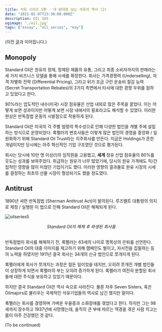 ```yaml
---
title: 석유 시리즈 5편 - 내 맘대로 보는 석유의 역사 (2)
date: "2021-02-07T23:30:00.000Z"
description: OIL 105
ogimage: ‘./oil.jpg'
tags: ["essay", "oil_series", "kay"]
---
```


(이전 [글](https://www.learningman.co/oilseries4/)과 이어집니다.)

## Monopoly

Standard Oil은 원유의 정제, 정제된 제품의 유통, 그리고 최종 소비자까지의 판매라는 세 가지 비즈니스 모델을 통해 사세를 확장한다. 회사는 가격경쟁력 (Underselling), 차격 차별화 전략 (Differential Pricing), 그리고 뒤가 조금 구린 운송비 절감 능력 (Secret Transportation Rebates)의 3가지 측면에서 타사에 대한 경쟁 우위를 점하고 있었다고 한다.

90%라는 압도적인 내수(미국) 시장 점유율은 산업 내외로 많은 주목을 끌었다. 이는 어떻게 보면 성과이지만 어떻게 보면 시장 내에서의 횡포라고도 해석할 수 있었다. 이러한 현상은 반독점법 운동의 시발점으로 작용하게 된다.

Standard Oil은 미국의 각 주별 법령의 특수성으로 인해 다양한 법인을 개별 주에 설립하는 방식으로 운영되었다. 록펠러의 변호사들은 이렇게 많은 법인의 경영을 중앙화 / 일원화하기 위해 Standard Oil Trust라는 지주회사를 만든다. 지금은 Holdings가 흔한 개념이지만 당시에는 아주 혁신적인 기업 구조였던 것으로 평가된다. 

회사는 당시에 10만 명 이상(!)의 임직원을 고용했고, **세계** 정유 산업 점유율의 80%를 웃도는 성과를 보여주었다. 취급하는 원유가 너무 많았기에, 당시의 원유 가격에도 직/간접적인 영향을 많이 미쳤던 기업이기도 했다. 이러한 영향의 결과물로 원유 시장의 시세를 결정하는 최초의 선물 시장이 형성되기도 했을 정도였다.

## Antitrust

1890년 셔먼 반독점법 (Sherman Antitrust Act)이 발의된다. 루즈벨트 대통령의 의지로 제정 / 실행된 이 법으로 인해 Standard Oil은 해체되게 된다. 

![oilseries5](/history.jpg)
<center><em>Standard Oil의 해체 후 파생된 회사들</em></center>
<br>

반독점법이 회사를 해체하기 전, 록펠러는 63세의 나이로 명목상의 은퇴를 선언한다. Standard Oil의 대중 이미지를 제고하기 위해 캠페인도 벌이고, 자서전을 집필하는 등의 노력을 하였지만 1911년 결국 회사는 34개의 신규 법인으로 쪼개지게 된다. 

록펠러에게 회사가 쪼개지는 과정은 힘든 일이었을 테지만, 오히려 쪼개진 개별 법인들이 상장하게 되면서 록펠러의 부는 오히려 증가하게 된다. 록펠러가 여전히 분할된 회사들에 대한 주식을 보유하고 있었기 때문이다.

하지만 결국 Standard Oil은 역사 속으로 사라진다. 물론 차후 Seven Sisters, 혹은 Oilmajors로 불리우는 국제적인 석유기업들의 역사로 남긴 했지만 말이다.

록펠러는 회사를 경영하며 가벼운 우울증과 소화장애를 겪었다고 한다. 하지만 그는 98세까지 장수하고 1937년에 사망했는데, 솔직히 큰 부에 따르는 역경을 겪은 사람 치고는 몸이 아주 건강했던 것 같다. 

(To be continued)